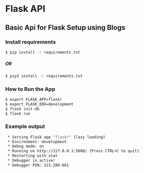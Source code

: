 # Flask API
## Basic Api for Flask Setup using Blogs

### Install requirements
```bash
$ pip install -r requirements.txt
```
##### OR
```bash
$ pip3 install -r requirements.txt
```
### How to Run the App

```bash
$ export FLASK_APP=flaskr
$ export FLASK_ENV=development
$ flask init-db
$ flask run
```

### Example output

```bash
 * Serving Flask app "flaskr" (lazy loading)
 * Environment: development
 * Debug mode: on
 * Running on http://127.0.0.1:5000/ (Press CTRL+C to quit)
 * Restarting with stat
 * Debugger is active!
 * Debugger PIN: 121-286-661
```
